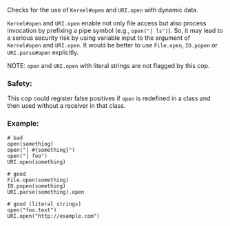 Checks for the use of `Kernel#open` and `URI.open` with dynamic
data.

`Kernel#open` and `URI.open` enable not only file access but also process
invocation by prefixing a pipe symbol (e.g., `open("| ls")`).
So, it may lead to a serious security risk by using variable input to
the argument of `Kernel#open` and `URI.open`. It would be better to use
`File.open`, `IO.popen` or `URI.parse#open` explicitly.

NOTE: `open` and `URI.open` with literal strings are not flagged by this
cop.

### Safety:

This cop could register false positives if `open` is redefined
in a class and then used without a receiver in that class.

### Example:
    # bad
    open(something)
    open("| #{something}")
    open("| foo")
    URI.open(something)

    # good
    File.open(something)
    IO.popen(something)
    URI.parse(something).open

    # good (literal strings)
    open("foo.text")
    URI.open("http://example.com")